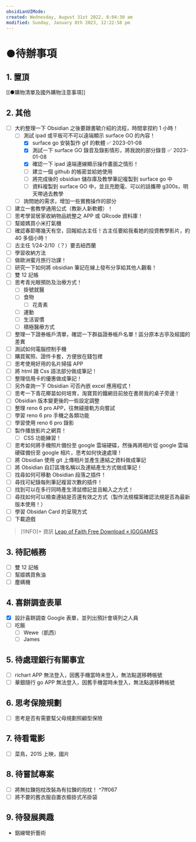 ```yaml
---
obsidianUIMode: 
created: Wednesday, August 31st 2022, 8:04:30 am
modified: Sunday, January 8th 2023, 12:22:58 pm
---
```


# ●待辦事項
## 1. 置頂
[[●購物清單及國外購物注意事項]]
## 2. 其他
- [ ] 大約整理一下 Obsidian 之後要跟書毓介紹的流程，時間拿捏約 1 小時！
	- [ ] 測試 ipad 或平板可不可以遠端顯示 surface GO 的內容！
		- [x] surface go 安裝製作 gif 的軟體 ✅ 2023-01-08
		- [x] 測試一下 surface GO 錄音及錄影情形，將我說的部分錄音 ✅ 2023-01-08
		- [x] 確認一下 ipad 遠端連線顯示操作畫面之情形！
		- [ ] 建立一個 github 的帳密並給她使用
		- [ ] 將完成後的 obsidian 儲存庫及教學筆記複製到 surface go 中
		- [ ] 資料複製到 surface GO 中，並且充飽電、可以的話攜帶 g300s，明天帶過去教學
	- [ ] 詢問她的需求，增加一些實務操作的部分
- [ ] 建立一套教學通用公式（教新人新軟體）！
- [ ] 思考學習居家收納物品統整之 APP 或 QRcode 資料庫！
- [ ] 幫姬媽買小米打氣機
- [ ] 確認春節哪幾天有空，回報給古主任！古主任要給我看她的投資教學影片，約 40 多個小時！
- [ ] 古主任 1/24-2/10（？）要去紐西蘭
- [ ] 學習收納方法
- [ ] 做歐洲蜜月旅行功課！
- [ ] 研究一下如何將 obsidian 筆記在線上發布分享給其他人觀看！
- [ ] 雙 12 記帳
- [ ] 思考青光眼預防及治療方式！
	- [ ] 掛號就醫
	- [ ] 食物
		- [ ] 花青素
	- [ ] 運動
	- [ ] 生活習慣
	- [ ] 積極醫療方式
- [ ] 整理一下證券帳戶清單，確認一下群益證券帳戶名單！區分原本古亭及經國的差異
- [ ] 測試如何電腦控制手機
- [ ] 購買駕照、證件卡套，方便放在錢包裡
- [ ] 思考使用好用的名片掃描 APP
- [ ] 將 html 跟 Css 語法部分做成筆記！
- [ ] 整理信用卡的優惠做成筆記！
- [ ] 另外查詢一下 Obsidian 可否內嵌 excel 應用程式！
- [ ] 思考一下青花椰苗如何培育，淘寶買的鐵網目前放在書房我的桌子旁邊！
- [ ] Obsidian 版本變更後的一些設定調整
- [ ] 整理 reno 6 pro APP，往無縫接軌方向嘗試 
- [ ] 學習 reno 6 pro 手機之各類功能
- [ ] 學習使用 reno 6 pro 錄影
- [ ] 製作播放影片之網頁！
	- [ ] CSS 功能練習！
- [ ] 思考如何將手機照片備份至 google 雲端硬碟，然後再將相片從 google 雲端硬碟備份至 google 相片，思考如何快速處理！
- [ ] 將 Obsidian 使用 git 上傳相片並產生連結之資料做成筆記
- [ ] 將 Obsidian 自訂區塊名稱以及連結產生方式做成筆記！
- [ ] 找尋如何可移動 Obsidian 段落之插件！
- [ ] 尋找可紀錄每則筆記複習次數的插件！
- [ ] 找到可以在多行同時產生滑鼠標記並且輸入之方式！
- [ ] 尋找如何可以檢查連結是否還有效之方式（製作法規檔案確認法規是否為最新版本使用！）
- [ ] 學習 Obsidan Card 的呈現方式
- [ ] 下載遊戲 

 > [!INFO]+ 資訊
> [Leap of Faith Free Download « IGGGAMES](https://igg-games.com/leap-of-faith-free-download.html)
## 3. 待記帳務
- [ ] 雙 12 記帳
- [ ] 幫姬媽買魚油
- [ ] 塵螨機

## 4. 喜餅調查表單
- [x] 設計喜餅調查 Google 表單，並列出預計會填列之人員
- [ ] 吃飯
	- [ ] Wewe（凱西）
	- [ ] James

## 5. 待處理銀行有關事宜
- [ ] richart APP 無法登入，因舊手機當時未登入，無法點選移轉帳號
- [ ] 華銀隨行 go APP 無法登入，因舊手機當時未登入，無法點選移轉帳號

## 6. 思考保險規劃
- [ ] 思考是否有需要幫父母規劃照顧型保險

## 7. 待看電影
- [ ] 菜鳥，2015 上映，國片

## 8. 待嘗試專案
- [ ] 將無拉鍊抱枕改裝為有拉鍊的抱枕！ ^7ff067
- [ ] 將不要的舊衣服自置衣櫥掛式吊掛袋

## 9. 待發展興趣
- 鋁線彎折藝術